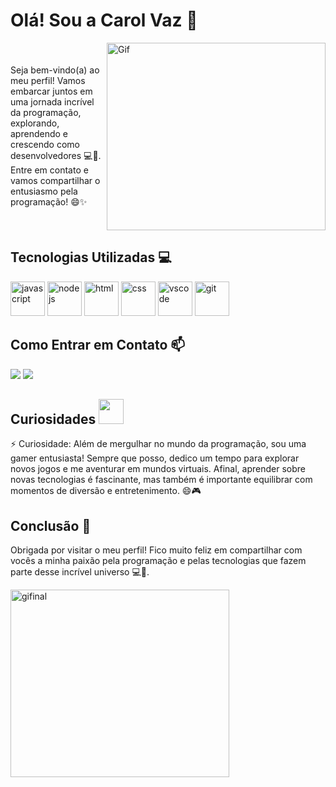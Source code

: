 # Olá! Sou a Carol Vaz 👋 

<div style="display: flex; align-items: center;">
  <p style="flex: 1;">Seja bem-vindo(a) ao meu perfil! Vamos embarcar juntos em uma jornada incrível da programação, explorando, aprendendo e crescendo como desenvolvedores 💻🌟. Entre em contato e vamos compartilhar o entusiasmo pela programação! 😄✨</p>
  <img src="https://media.tenor.com/01liHPUMFooAAAAC/coraje-el-perro-cobarde-saludando-courage-the-cowardly-dog-smile-hi.gif" width="350" height="300" alt="Gif"/>
</div>

## Tecnologias Utilizadas 💻
<div style="display: inline-block;">
<img src="https://cdn.jsdelivr.net/gh/devicons/devicon/icons/javascript/javascript-original.svg" alt="javascript" width="55"/>
<img src="https://cdn.jsdelivr.net/gh/devicons/devicon/icons/nodejs/nodejs-original.svg" alt="nodejs" width="55"/>
<img src="https://cdn.jsdelivr.net/gh/devicons/devicon/icons/html5/html5-original.svg" alt="html" width="55"/>
<img src="https://cdn.jsdelivr.net/gh/devicons/devicon/icons/css3/css3-original.svg" alt="css" width="55"/>
<img src="https://cdn.jsdelivr.net/gh/devicons/devicon/icons/vscode/vscode-original.svg" alt="vscode" width="55"/>
<img src="https://cdn.jsdelivr.net/gh/devicons/devicon/icons/git/git-original.svg" alt="git" width="55"/>
</div>

## Como Entrar em Contato 📫
<div>
<a href="https://www.linkedin.com/in/caroline-v-b95019121/" target="_blank"><img src="https://img.shields.io/badge/-LinkedIn-%230077B5?style=for-the-badge&logo=linkedin&logoColor=white" target="_blank"></a>
<a href = "mailto:carolvaz98@gmail.com"><img src="https://img.shields.io/badge/Gmail-D14836?style=for-the-badge&logo=gmail&logoColor=white" target="_blank"></a>
</div>

## Curiosidades <img src="https://media.tenor.com/oxcXjvGW--YAAAAi/switch-cute.gif" width="40"/>

⚡ Curiosidade: Além de mergulhar no mundo da programação, sou uma gamer entusiasta! Sempre que posso, dedico um tempo para explorar novos jogos e me aventurar em mundos virtuais. Afinal, aprender sobre novas tecnologias é fascinante, mas também é importante equilibrar com momentos de diversão e entretenimento. 😄🎮

## Conclusão 🎉

Obrigada por visitar o meu perfil! Fico muito feliz em compartilhar com vocês a minha paixão pela programação e pelas tecnologias que fazem parte desse incrível universo 💻🌟.

<div>
  <img src="https://media.tenor.com/7pe_prgmBT4AAAAC/cat-black-cat.gif" width="350" height="300" alt="gifinal"/>
</div>


